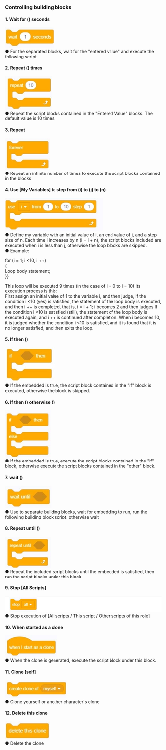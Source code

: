 ### Controlling building blocks	
#### 1.	Wait for () seconds
![](../../assets/images/course-en/course3/course3-5/001.jpeg)  
●	For the separated blocks, wait for the "entered value" and execute the following script

#### 2.	Repeat () times
![](../../assets/images/course-en/course3/course3-5/002.jpeg)  
●   Repeat the script blocks contained in the "Entered Value" blocks. The default value is 10 times.

#### 3.	Repeat
![](../../assets/images/course-en/course3/course3-5/003.jpeg)  
●  	Repeat an infinite number of times to execute the script blocks contained in the blocks

#### 4.	Use [My Variables] to step from (i) to (j) to (n)
![](../../assets/images/course-en/course3/course3-5/004.jpeg)  
●   Define my variable with an initial value of i, an end value of j, and a step size of n. Each time i increases by n (i = i + n), the script blocks included are executed when i is less than j, otherwise the loop blocks are skipped.  
● 	Example:  

for (i = 1; i <10, i ++)  
{  
Loop body statement;  
}} 

This loop will be executed 9 times (in the case of i = 0 to i = 10) Its execution process is this:  
First assign an initial value of 1 to the variable i, and then judge, if the condition i <10 (yes) is satisfied, the statement of the loop body is executed, and then i ++ is completed, that is, i = i + 1; i becomes 2 and then judges If the condition i <10 is satisfied (still), the statement of the loop body is executed again, and i ++ is continued after completion. When i becomes 10,  
it is judged whether the condition i <10 is satisfied, and it is found that it is no longer satisfied, and then exits the loop.

#### 5.	If <condition> then ()
![](../../assets/images/course-en/course3/course3-5/005.jpeg)  
●  If the embedded <condition> is true, the script block contained in the "if" block is executed, otherwise the block is skipped.

#### 6. If <condition> then () otherwise ()
![](../../assets/images/course-en/course3/course3-5/006.jpeg)  
● 	If the embedded <condition> is true, execute the script blocks contained in the "if" block, otherwise execute the script blocks contained in the "other" block.

#### 7.	wait ()
![](../../assets/images/course-en/course3/course3-5/007.jpeg)  
●  Use to separate building blocks, wait for embedding <condition> to run, run the following building block script, otherwise wait

#### 8.	Repeat until ()
![](../../assets/images/course-en/course3/course3-5/008.jpeg)  
●  Repeat the included script blocks until the embedded <condition> is satisfied, then run the script blocks under this block

#### 9.	Stop [All Scripts]
![](../../assets/images/course-en/course3/course3-5/009.png)  
●  Stop execution of [All scripts / This script / Other scripts of this role]

#### 10. When started as a clone
![](../../assets/images/course-en/course3/course3-5/010.jpeg)  
●  When the clone is generated, execute the script block under this block.

#### 11. Clone [self]
![](../../assets/images/course-en/course3/course3-5/011.jpeg)  
●  Clone yourself or another character's clone

#### 12. Delete this clone
![](../../assets/images/course-en/course3/course3-5/012.jpeg)  
●  Delete the clone
